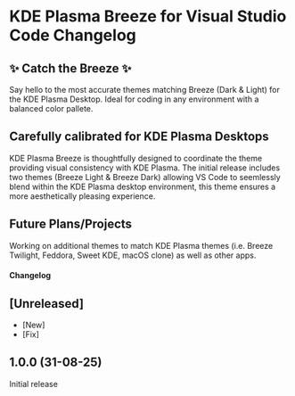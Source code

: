 # KDE Plasma Breeze for Visual Studio Code Changelog

✨ Catch the Breeze ✨
-------------------------

Say hello to the most accurate themes matching Breeze (Dark & Light) for the KDE Plasma Desktop. Ideal for coding in any environment with a balanced color pallete.

Carefully calibrated for KDE Plasma Desktops
--------------------------------------------

KDE Plasma Breeze is thoughtfully designed to coordinate the theme providing visual consistency with KDE Plasma. The initial release includes two themes (Breeze Light & Breeze Dark) allowing VS Code to seemlessly blend within the KDE Plasma desktop environment, this theme ensures a more aesthetically pleasing experience.

Future Plans/Projects
---------------------

Working on additional themes to match KDE Plasma themes (i.e. Breeze Twilight, Feddora, Sweet KDE, macOS clone) as well as other apps.

#### Changelog

## [Unreleased]
- [New] 
- [Fix]

## 1.0.0 (31-08-25)

Initial release